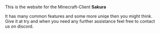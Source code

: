 This is the website for the Minecraft-Client **Sakura**

It has many common features and some more uniqe then you might think. 
Give it at try and when you need any further assistance feel free to contact us on discord.
